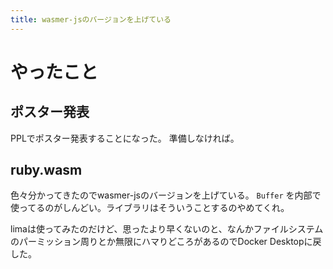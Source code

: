 ```yaml
---
title: wasmer-jsのバージョンを上げている
---
```


# やったこと

## ポスター発表

PPLでポスター発表することになった。
準備しなければ。

## ruby.wasm

色々分かってきたのでwasmer-jsのバージョンを上げている。
`Buffer` を内部で使ってるのがしんどい。ライブラリはそういうことするのやめてくれ。

limaは使ってみたのだけど、思ったより早くないのと、なんかファイルシステムのパーミッション周りとか無限にハマりどころがあるのでDocker Desktopに戻した。
